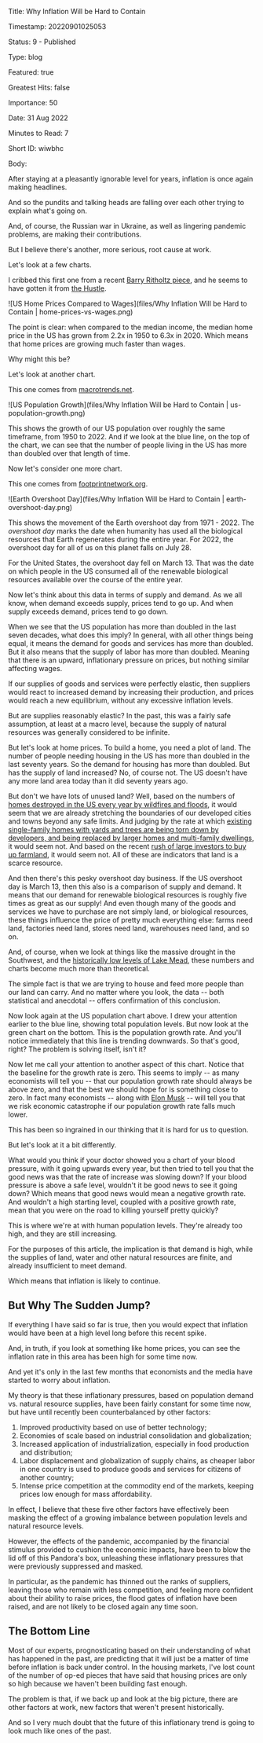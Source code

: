 Title:  Why Inflation Will be Hard to Contain

Timestamp: 20220901025053

Status: 9 - Published

Type:   blog

Featured: true

Greatest Hits: false

Importance: 50

Date:   31 Aug 2022

Minutes to Read: 7

Short ID: wiwbhc

Body:

After staying at a pleasantly ignorable level for years, inflation is once again making headlines. 

And so the pundits and talking heads are falling over each other trying to explain what's going on. 

And, of course, the Russian war in Ukraine, as well as lingering pandemic problems, are making their contributions. 

But I believe there's another, more serious, root cause at work. 

Let's look at a few charts. 

I cribbed this first one from a recent [Barry Ritholtz piece](https://ritholtz.com/2022/06/latte-bullshit/), and he seems to have gotten it from [the Hustle](https://thehustle.co/just-stop-buying-lattes-the-origins-of-a-millennial-housing-myth/).

![US Home Prices Compared to Wages](files/Why Inflation Will be Hard to Contain | home-prices-vs-wages.png)

The point is clear: when compared to the median income, the median home price in the US has grown from 2.2x in 1950 to 6.3x in 2020. Which means that home prices are growing much faster than wages. 

Why might this be?

Let's look at another chart. 

This one comes from [macrotrends.net](https://www.macrotrends.net/countries/USA/united-states/population).

![US Population Growth](files/Why Inflation Will be Hard to Contain | us-population-growth.png)

This shows the growth of our US population over roughly the same timeframe, from 1950 to 2022. And if we look at the blue line, on the top of the chart, we can see that the number of people living in the US has more than doubled over that length of time. 

Now let's consider one more chart. 

This one comes from [footprintnetwork.org](https://www.overshootday.org/content/uploads/2022/06/2022_Past_EOD_en.pdf). 

![Earth Overshoot Day](files/Why Inflation Will be Hard to Contain | earth-overshoot-day.png)

This shows the movement of the Earth overshoot day from 1971 - 2022. The *overshoot day* marks the date when humanity has used all the biological resources that Earth regenerates during the entire year. For 2022, the overshoot day for all of us on this planet falls on July 28.

For the United States, the overshoot day fell on March 13. That was the date on which people in the US consumed all of the renewable biological resources available over the course of the entire year. 

Now let's think about this data in terms of supply and demand. As we all know, when demand exceeds supply, prices tend to go up. And when supply exceeds demand, prices tend to go down.  

When we see that the US population has more than doubled in the last seven decades, what does this imply? In general, with all other things being equal, it means the demand for goods and services has more than doubled. But it also means that the supply of labor has more than doubled. Meaning that there is an upward, inflationary pressure on prices, but nothing similar affecting wages. 

If our supplies of goods and services were perfectly elastic, then suppliers would react to increased demand by increasing their production, and prices would reach a new equilibrium, without any excessive inflation levels. 

But are supplies reasonably elastic? In the past, this was a fairly safe assumption, at least at a macro level, because the supply of natural resources was generally considered to be infinite.

But let's look at home prices. To build a home, you need a plot of land. The number of people needing housing in the US has more than doubled in the last seventy years. So the demand for housing has more than doubled. But has the supply of land increased? No, of course not. The US doesn't have any more land area today than it did seventy years ago. 

But don't we have lots of unused land? Well, based on the numbers of [homes destroyed in the US every year by wildfires and floods](https://www.climate.gov/news-features/blogs/beyond-data/2021-us-billion-dollar-weather-and-climate-disasters-historical), it would seem that we are already stretching the boundaries of our developed cities and towns beyond any safe limits. And judging by the rate at which [existing single-family homes with yards and trees are being torn down by developers, and being replaced by larger homes and multi-family dwellings](https://www.theguardian.com/cities/2018/may/10/us-cities-losing-millions-of-trees-a-year), it would seem not. And based on the recent [rush of large investors to buy up farmland](https://www.agweb.com/news/business/farmland/latest-investment-craze-farmland), it would seem not. All of these are indicators that land is a scarce resource.   

And then there's this pesky overshoot day business. If the US overshoot day is March 13, then this also is a comparison of supply and demand. It means that our demand for renewable biological resources is roughly five times as great as our supply! And even though many of the goods and services we have to purchase are not simply land, or biological resources, these things influence the price of pretty much everything else: farms need land, factories need land, stores need land, warehouses need land, and so on. 

And, of course, when we look at things like the massive drought in the Southwest, and the [historically low levels of Lake Mead](https://www.fox10phoenix.com/news/lake-mead-las-vegas-water-level-new-low-since-1930s-amid-drought), these numbers and charts become much more than theoretical.  

The simple fact is that we are trying to house and feed more people than our land can carry. And no matter where you look, the data -- both statistical and anecdotal -- offers confirmation of this conclusion. 

Now look again at the US population chart above. I drew your attention earlier to the blue line, showing total population levels. But now look at the green chart on the bottom. This is the population growth rate. And you'll notice immediately that this line is trending downwards. So that's good, right? The problem is solving itself, isn't it?

Now let me call your attention to another aspect of this chart.  Notice that the baseline for the growth rate is zero. This seems to imply -- as many economists will tell you -- that our population growth rate should always be above zero, and that the best we should hope for is something close to zero. In fact many economists -- along with [Elon Musk](https://www.business-standard.com/article/international/population-collapse-due-to-low-birth-rates-a-bigger-risk-than-climate-musk-122082900918_1.html) -- will tell you that we risk economic catastrophe if our population growth rate falls much lower. 

This has been so ingrained in our thinking that it is hard for us to question. 

But let's look at it a bit differently. 

What would you think if your doctor showed you a chart of your blood pressure, with it going upwards every year, but then tried to tell you that the good news was that the rate of increase was slowing down? If your blood pressure is above a safe level, wouldn't it be good news to see it going down? Which means that good news would mean a negative growth rate. And wouldn't a high starting level, coupled with a positive growth rate, mean that you were on the road to killing yourself pretty quickly?

This is where we're at with human population levels. They're already too high, and they are still increasing. 

For the purposes of this article, the implication is that demand is high, while the supplies of land, water and other natural resources are finite, and already insufficient to meet demand. 

Which means that inflation is likely to continue. 

## But Why The Sudden Jump?

If everything I have said so far is true, then you would expect that inflation would have been at a high level long before this recent spike. 

And, in truth, if you look at something like home prices, you can see the inflation rate in this area has been high for some time now. 

And yet it's only in the last few months that economists and the media have started to worry about inflation. 

My theory is that these inflationary pressures, based on population demand vs. natural resource supplies, have been fairly constant for some time now, but have until recently been counterbalanced by other factors:

1. Improved productivity based on use of better technology;
2. Economies of scale based on industrial consolidation and globalization;
3. Increased application of industrialization, especially in food production and distribution;
4. Labor displacement and globalization of supply chains, as cheaper labor in one country is used to produce goods and services for citizens of another country;
5. Intense price competition at the commodity end of the markets, keeping prices low enough for mass affordability. 

In effect, I believe that these five other factors have effectively been masking the effect of a growing imbalance between population levels and natural resource levels. 

However, the effects of the pandemic, accompanied by the financial stimulus provided to cushion the economic impacts, have been to blow the lid off of this Pandora's box, unleashing these inflationary pressures that were previously suppressed and masked. 

In particular, as the pandemic has thinned out the ranks of suppliers, leaving those who remain with less competition, and feeling more confident about their ability to raise prices, the flood gates of inflation have been raised, and are not likely to be closed again any time soon.

## The Bottom Line

Most of our experts, prognosticating based on their understanding of what has happened in the past, are predicting that it will just be a matter of time before inflation is back under control. In the housing markets, I've lost count of the number of op-ed pieces that have said that housing prices are only so high because we haven't been building fast enough.

The problem is that, if we back up and look at the big picture, there are other factors at work, new factors that weren't present historically. 

And so I very much doubt that the future of this inflationary trend is going to look much like ones of the past. 

 


